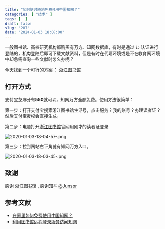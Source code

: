 ```yaml
---
title: "如何随时随地免费使用中国知网？"
categories: [ "技术" ]
tags: [  ]
draft: false
slug: "287"
date: "2020-01-03 18:07:00"
---
```


一般图书馆、高校研究机构都购买有万方、知网数据库，有时是通过 `ip` 认证进行登陆的，机构登陆后即可下载文献资料，但是有时在代理环境或是不在教育网环境中却急需查询一些文献时怎么办呢？

今天找到一个可行的方案 ： [浙江图书馆](https//www.zjlib.cn/)

## 打开方式

支付宝芝麻分有**550**就可以，知网万方全都免费。使用方法很简单：

第一步：打开支付宝搜索浙江图书馆生活号，点击服务 ? 我的账号 ? 办理读者证 ? 然后支付宝授权会直接生成。

第二步：电脑打开[浙江图书馆](https//www.zjlib.cn/)官网用刚才的读者证登录

![2020-01-03-18-04-57-.png](https://imagehost-cdn.frytea.com/images/2020/01/03/2020-01-03-18-04-57-.png)

第三步：拉到网站右下角就有知网万方入口。

![2020-01-03-18-03-45-.png](https://imagehost-cdn.frytea.com/images/2020/01/03/2020-01-03-18-03-45-.png)

## 致谢

感谢 [浙江图书馆](https//www.zjlib.cn/) , 感谢知乎 [@Junspr](https://www.zhihu.com/people/sprite-39/activities)

## 参考文献

 - [在家里如何免费使用中国知网？](https://www.zhihu.com/question/20188973)
 - [利用图书馆远程登录服务访问知网](https://www.xiaoyc.net/articles/free-access-to-cnki/)

